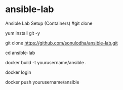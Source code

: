# ansible-lab
Ansible Lab Setup (Containers)
#git clone

   yum install git -y

   git clone https://github.com/sonulodha/ansible-lab.git

   cd ansible-lab

   docker build -t yourusername/ansible .

   docker login 
 
   docker push yourusername/ansible 
